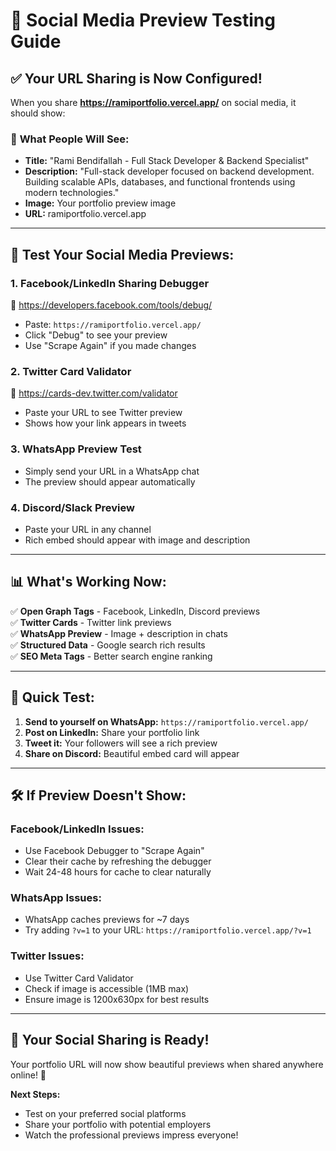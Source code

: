 # 🔗 Social Media Preview Testing Guide

## ✅ Your URL Sharing is Now Configured!

When you share **https://ramiportfolio.vercel.app/** on social media, it should show:

### 📱 **What People Will See:**
- **Title:** "Rami Bendifallah - Full Stack Developer & Backend Specialist"
- **Description:** "Full-stack developer focused on backend development. Building scalable APIs, databases, and functional frontends using modern technologies."
- **Image:** Your portfolio preview image
- **URL:** ramiportfolio.vercel.app

---

## 🧪 **Test Your Social Media Previews:**

### **1. Facebook/LinkedIn Sharing Debugger**
🔗 https://developers.facebook.com/tools/debug/
- Paste: `https://ramiportfolio.vercel.app/`
- Click "Debug" to see your preview
- Use "Scrape Again" if you made changes

### **2. Twitter Card Validator**  
🔗 https://cards-dev.twitter.com/validator
- Paste your URL to see Twitter preview
- Shows how your link appears in tweets

### **3. WhatsApp Preview Test**
- Simply send your URL in a WhatsApp chat
- The preview should appear automatically

### **4. Discord/Slack Preview**
- Paste your URL in any channel
- Rich embed should appear with image and description

---

## 📊 **What's Working Now:**

✅ **Open Graph Tags** - Facebook, LinkedIn, Discord previews  
✅ **Twitter Cards** - Twitter link previews  
✅ **WhatsApp Preview** - Image + description in chats  
✅ **Structured Data** - Google search rich results  
✅ **SEO Meta Tags** - Better search engine ranking  

---

## 🚀 **Quick Test:**

1. **Send to yourself on WhatsApp:** `https://ramiportfolio.vercel.app/`
2. **Post on LinkedIn:** Share your portfolio link
3. **Tweet it:** Your followers will see a rich preview
4. **Share on Discord:** Beautiful embed card will appear

---

## 🛠️ **If Preview Doesn't Show:**

### **Facebook/LinkedIn Issues:**
- Use Facebook Debugger to "Scrape Again"
- Clear their cache by refreshing the debugger
- Wait 24-48 hours for cache to clear naturally

### **WhatsApp Issues:**
- WhatsApp caches previews for ~7 days
- Try adding `?v=1` to your URL: `https://ramiportfolio.vercel.app/?v=1`

### **Twitter Issues:**
- Use Twitter Card Validator
- Check if image is accessible (1MB max)
- Ensure image is 1200x630px for best results

---

## 🎯 **Your Social Sharing is Ready!**

Your portfolio URL will now show beautiful previews when shared anywhere online! 🎉

**Next Steps:**
- Test on your preferred social platforms
- Share your portfolio with potential employers
- Watch the professional previews impress everyone!
